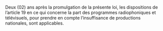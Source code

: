 Deux (02) ans après la promulgation de la présente loi, les dispositions de l’article 19 en ce qui concerne la part des programmes radiophoniques et télévisuels, pour prendre en compte l’insuffisance de productions nationales, sont applicables.